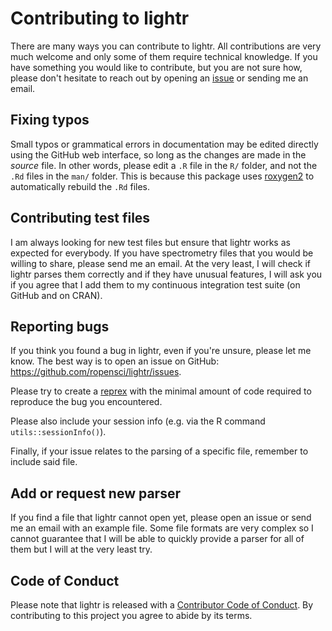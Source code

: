 # Contributing to lightr

There are many ways you can contribute to lightr. All contributions are very 
much welcome and only some of them require technical knowledge. If you have 
something you would like to contribute, but you are not sure how, please don't
hesitate to reach out by opening an 
[issue](https://github.com/ropensci/lightr/issues.) or sending me an email.

## Fixing typos

Small typos or grammatical errors in documentation may be edited directly using
the GitHub web interface, so long as the changes are made in the _source_ file.
In other words, please edit a `.R` file in the `R/` folder, and not the `.Rd`
files in the `man/` folder. This is because this package uses 
[roxygen2](https://github.com/r-lib/roxygen2) to automatically rebuild the `.Rd`
files.

## Contributing test files

I am always looking for new test files but ensure that lightr works as expected
for everybody. If you have spectrometry files that you would be willing to 
share, please send me an email. At the very least, I will check if lightr parses
them correctly and if they have unusual features, I will ask you if you agree
that I add them to my continuous integration test suite (on GitHub and on CRAN).

## Reporting bugs

If you think you found a bug in lightr, even if you're unsure, please let me 
know. The best way is to open an issue on GitHub: 
https://github.com/ropensci/lightr/issues.

Please try to create a [reprex](https://reprex.tidyverse.org/) with the minimal
amount of code required to reproduce the bug you encountered.

Please also include your session info (e.g. via the R command 
`utils::sessionInfo()`).

Finally, if your issue relates to the parsing of a specific file, remember to
include said file.

## Add or request new parser

If you find a file that lightr cannot open yet, please open an issue or send
me an email with an example file. Some file formats are very complex so I cannot
guarantee that I will be able to quickly provide a parser for all of them but I
will at the very least try.

## Code of Conduct

Please note that lightr is released with a
[Contributor Code of Conduct](CODE_OF_CONDUCT.md). By contributing to this
project you agree to abide by its terms.

